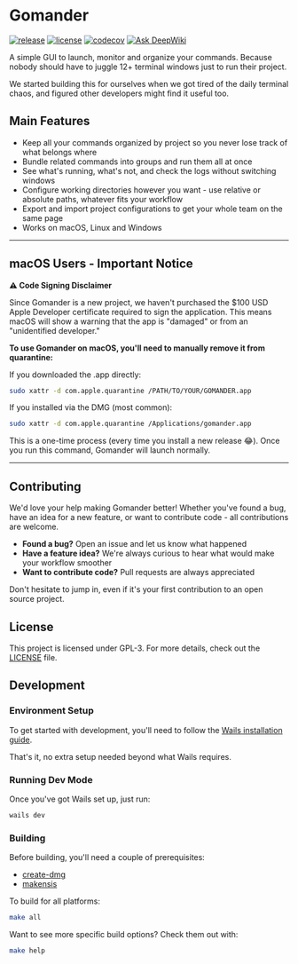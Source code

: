 # Gomander

[![release](https://img.shields.io/github/v/release/lazylabz/gomander-app)](https://github.com/lazylabz/gomander-app/releases/latest)
[![license](https://img.shields.io/github/license/lazylabz/gomander-app)](https://github.com/lazylabz/gomander-app/blob/main/LICENSE)
[![codecov](https://codecov.io/gh/lazylabz/gomander-app/branch/main/graph/badge.svg?token=D4LYOARMC5)](https://codecov.io/gh/lazylabz/gomander-app)
[![Ask DeepWiki](https://deepwiki.com/badge.svg)](https://deepwiki.com/lazylabz/gomander-app)

A simple GUI to launch, monitor and organize your commands. Because nobody should have to juggle 12+ terminal windows just to run their project.

We started building this for ourselves when we got tired of the daily terminal chaos, and figured other developers might find it useful too.

## Main Features

- Keep all your commands organized by project so you never lose track of what belongs where
- Bundle related commands into groups and run them all at once
- See what's running, what's not, and check the logs without switching windows
- Configure working directories however you want - use relative or absolute paths, whatever fits your workflow
- Export and import project configurations to get your whole team on the same page
- Works on macOS, Linux and Windows

---

## macOS Users - Important Notice

**⚠️ Code Signing Disclaimer**

Since Gomander is a new project, we haven't purchased the $100 USD Apple Developer certificate required to sign the application. This means macOS will show a warning that the app is "damaged" or from an "unidentified developer."

**To use Gomander on macOS, you'll need to manually remove it from quarantine:**

If you downloaded the .app directly:
```bash
sudo xattr -d com.apple.quarantine /PATH/TO/YOUR/GOMANDER.app
```

If you installed via the DMG (most common):
```bash
sudo xattr -d com.apple.quarantine /Applications/gomander.app
```

This is a one-time process (every time you install a new release 😂). Once you run this command, Gomander will launch normally.

---

## Contributing

We'd love your help making Gomander better! Whether you've found a bug, have an idea for a new feature, or want to contribute code - all contributions are welcome.
- **Found a bug?** Open an issue and let us know what happened
- **Have a feature idea?** We're always curious to hear what would make your workflow smoother
- **Want to contribute code?** Pull requests are always appreciated

Don't hesitate to jump in, even if it's your first contribution to an open source project.

## License

This project is licensed under GPL-3. For more details, check out the [LICENSE](/LICENSE) file.

## Development

### Environment Setup

To get started with development, you'll need to follow the [Wails installation guide](https://wails.io/docs/gettingstarted/installation).

That's it, no extra setup needed beyond what Wails requires.

### Running Dev Mode

Once you've got Wails set up, just run:

```bash
wails dev
```

### Building

Before building, you'll need a couple of prerequisites:
- [create-dmg](https://formulae.brew.sh/formula/create-dmg)
- [makensis](https://formulae.brew.sh/formula/makensis)

To build for all platforms:
```bash
make all
```

Want to see more specific build options? Check them out with:
```bash
make help
```
